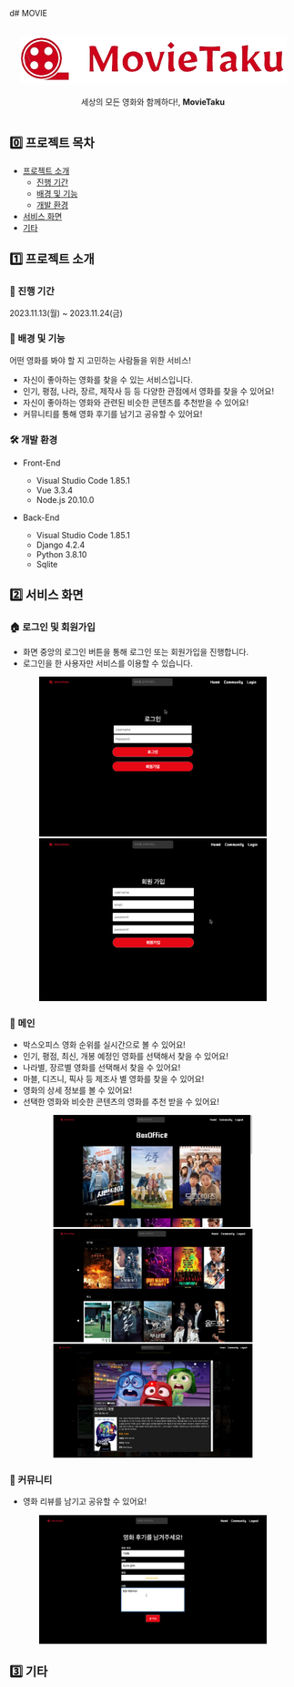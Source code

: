 d# MOVIE

<br/>
<div align="center"><img src ="./images/logo.png" alt=""></div>
<br/>
<div align="center">세상의 모든 영화와 함께하다!, <b>MovieTaku</b></div>
<br/>

## 0️⃣ 프로젝트 목차

- [프로젝트 소개](#1️⃣-프로젝트-소개)
  - [진행 기간](#📆-진행-기간)
  - [배경 및 기능](#📖-배경-기능)
  - [개발 환경](#🛠️-개발-환경)
- [서비스 화면](#2️⃣-서비스-화면)
- [기타](#3️⃣-기타)

## 1️⃣ 프로젝트 소개

### 📆 진행 기간

2023.11.13(월) ~ 2023.11.24(금) 


### 📖 배경 및 기능

어떤 영화를 봐야 할 지 고민하는 사람들을 위한 서비스!

- 자신이 좋아하는 영화를 찾을 수 있는 서비스입니다. 
- 인기, 평점, 나라, 장르, 제작사 등 등 다양한 관점에서 영화를 찾을 수 있어요!
- 자신이 좋아하는 영화와 관련된 비슷한 콘텐츠를 추천받을 수 있어요!
- 커뮤니티를 통해 영화 후기를 남기고 공유할 수 있어요!


### 🛠️ 개발 환경

- Front-End

  - Visual Studio Code 1.85.1
  - Vue 3.3.4
  - Node.js 20.10.0


- Back-End

  - Visual Studio Code 1.85.1
  - Django 4.2.4
  - Python 3.8.10
  - Sqlite


## 2️⃣ 서비스 화면


### 🏠 로그인 및 회원가입

- 화면 중앙의 로그인 버튼을 통해 로그인 또는 회원가입을 진행합니다.
- 로그인을 한 사용자만 서비스를 이용할 수 있습니다.

<div align="center">
    <img src="./images/login.png" width=400>
    <img src="./images/signup.png" width=400>
</div>

### 🌈 메인

- 박스오피스 영화 순위를 실시간으로 볼 수 있어요!
- 인기, 평점, 최신, 개봉 예정인 영화를 선택해서 찾을 수 있어요!
- 나라별, 장르별 영화를 선택해서 찾을 수 있어요!
- 마블, 디즈니, 픽사 등 제조사 별 영화를 찾을 수 있어요!
- 영화의 상세 정보를 볼 수 있어요!
- 선택한 영화와 비슷한 콘텐츠의 영화를 추천 받을 수 있어요!

<div align="center">
    <img src="./images/boxoffice.png" width=350>
    <img src="./images/movielist.png" width=350>
    <img src="./images/movie_detail.png" width=350>
</div>

### 📢 커뮤니티 

- 영화 리뷰를 남기고 공유할 수 있어요!

<div align="center"><img src="./images/review.png" width=400></div>


## 3️⃣ 기타